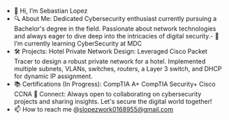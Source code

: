 - 👋 Hi, I’m Sebastian Lopez
- 🔍 About Me: Dedicated Cybersecurity enthusiast currently pursuing a Bachelor's degree in the field. Passionate about network technologies and always eager to dive deep into the intricacies of digital security.- 🌱 I’m currently learning CyberSecurity at MDC
- 🛠 Projects: Hotel Private Network Design: Leveraged Cisco Packet Tracer to design a robust private network for a hotel. Implemented multiple subnets, VLANs, switches, routers, a Layer 3 switch, and DHCP for dynamic IP assignment.
- 📚 Certifications (In Progress):
    CompTIA A+
    CompTIA Security+
    Cisco CCNA
  🔗 Connect: Always open to collaborating on cybersecurity projects and sharing insights. Let's secure the digital world together!
- 📫 How to reach me @slopezwork0168955@gmail.com 

<!---
Slopezwork/Slopezwork is a ✨ special ✨ repository because its `README.md` (this file) appears on your GitHub profile.
You can click the Preview link to take a look at your changes.
--->
